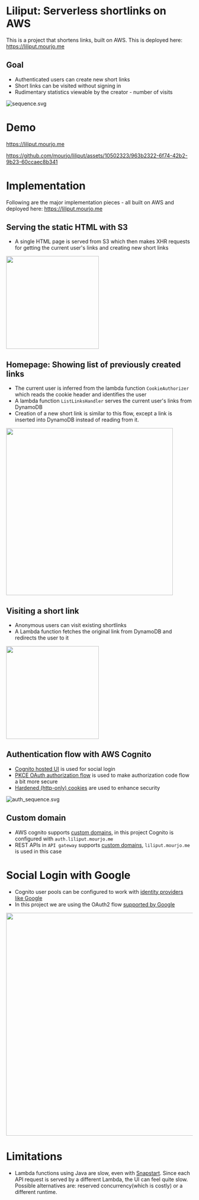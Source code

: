 # Liliput: Serverless shortlinks on AWS
This is a project that shortens links, built on AWS. This is deployed here:
https://liliput.mourjo.me



## Goal
- Authenticated users can create new short links
- Short links can be visited without signing in
- Rudimentary statistics viewable by the creator - number of visits

![sequence.svg](https://raw.githubusercontent.com/mourjo/diagrams/master/liliput_blog_images/out/high_level_sequence.svg)

# Demo
https://liliput.mourjo.me


https://github.com/mourjo/liliput/assets/10502323/963b2322-6f74-42b2-9b23-60ccaec8b341




# Implementation

Following are the major implementation pieces - all built on AWS and deployed here: https://liliput.mourjo.me

## Serving the static HTML with S3
- A single HTML page is served from S3 which then makes XHR requests for getting the current user's links and creating new short links 

<img src="https://raw.githubusercontent.com/mourjo/diagrams/master/liliput_blog_images/out/lambda_1_index_html.svg" width="250px">

## Homepage: Showing list of previously created links
- The current user is inferred from the lambda function `CookieAuthorizer` which reads the cookie header and identifies the user
- A lambda function `ListLinksHandler` serves the current user's links from DynamoDB
- Creation of a new short link is similar to this flow, except a link is inserted into DynamoDB instead of reading from it.

<img src="https://raw.githubusercontent.com/mourjo/diagrams/master/liliput_blog_images/out/lambda_2_list_links.svg" width="450px">



## Visiting a short link
- Anonymous users can visit existing shortlinks 
- A Lambda function fetches the original link from DynamoDB and redirects the user to it

<img src="https://raw.githubusercontent.com/mourjo/diagrams/master/liliput_blog_images/out/lambda_4_expand_link.svg" width="250px">

## Authentication flow with AWS Cognito

- [Cognito hosted UI](https://docs.aws.amazon.com/cognito/latest/developerguide/cognito-user-pools-app-integration.html) is used for social login
- [PKCE OAuth authorization flow](https://docs.aws.amazon.com/cognito/latest/developerguide/using-pkce-in-authorization-code.html) is used to make authorization code flow a bit more secure
- [Hardened (http-only) cookies](https://www.freecodecamp.org/news/web-security-hardening-http-cookies-be8d8d8016e1/) are used to enhance security


![auth_sequence.svg](https://raw.githubusercontent.com/mourjo/diagrams/master/liliput_blog_images/out/auth_sequence.svg)


## Custom domain
- AWS cognito supports [custom domains](https://docs.aws.amazon.com/cognito/latest/developerguide/cognito-user-pools-add-custom-domain.html), in this project Cognito is configured with `auth.liliput.mourjo.me`
- REST APIs in `API gateway` supports [custom domains](https://docs.aws.amazon.com/apigateway/latest/developerguide/how-to-custom-domains.html), `liliput.mourjo.me` is used in this case

# Social Login with Google
- Cognito user pools can be configured to work with [identity providers like Google](https://docs.aws.amazon.com/cognito/latest/developerguide/cognito-user-pools-identity-federation.html)
- In this project we are using the OAuth2 flow [supported by Google](https://developers.google.com/identity/protocols/oauth2) 


<img src="src/test/resources/cognito-federated.png" width="600px">


# Limitations
- Lambda functions using Java are slow, even with [Snapstart](https://docs.aws.amazon.com/lambda/latest/dg/snapstart.html). 
  Since each API request is served by a different Lambda, the UI can feel quite slow.
  Possible alternatives are: reserved concurrency(which is costly) or a different runtime.

